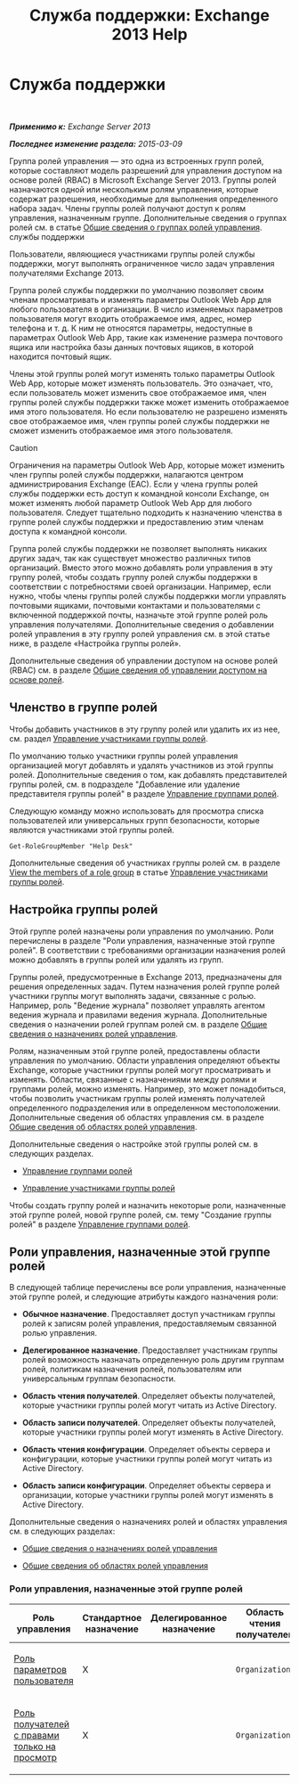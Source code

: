 ﻿---
title: 'Служба поддержки: Exchange 2013 Help'
TOCTitle: Служба поддержки
ms:assetid: e7958752-22e4-4155-a2fc-948099dec6f7
ms:mtpsurl: https://technet.microsoft.com/ru-ru/library/Dd876949(v=EXCHG.150)
ms:contentKeyID: 50489302
ms.date: 04/30/2018
mtps_version: v=EXCHG.150
ms.translationtype: HT
---

# Служба поддержки

 

_**Применимо к:** Exchange Server 2013_

_**Последнее изменение раздела:** 2015-03-09_

Группа ролей управления — это одна из встроенных групп ролей, которые составляют модель разрешений для управления доступом на основе ролей (RBAC) в Microsoft Exchange Server 2013. Группы ролей назначаются одной или нескольким ролям управления, которые содержат разрешения, необходимые для выполнения определенного набора задач. Члены группы ролей получают доступ к ролям управления, назначенным группе. Дополнительные сведения о группах ролей см. в статье [Общие сведения о группах ролей управления](understanding-management-role-groups-exchange-2013-help.md). службы поддержки

Пользователи, являющиеся участниками группы ролей службы поддержки, могут выполнять ограниченное число задач управления получателями Exchange 2013.

Группа ролей службы поддержки по умолчанию позволяет своим членам просматривать и изменять параметры Outlook Web App для любого пользователя в организации. В число изменяемых параметров пользователя могут входить отображаемое имя, адрес, номер телефона и т. д. К ним не относятся параметры, недоступные в параметрах Outlook Web App, такие как изменение размера почтового ящика или настройка базы данных почтовых ящиков, в которой находится почтовый ящик.

Члены этой группы ролей могут изменять только параметры Outlook Web App, которые может изменять пользователь. Это означает, что, если пользователь может изменить свое отображаемое имя, член группы ролей службы поддержки также может изменить отображаемое имя этого пользователя. Но если пользователю не разрешено изменять свое отображаемое имя, член группы ролей службы поддержки не сможет изменить отображаемое имя этого пользователя.

> [!CAUTION]  
> Ограничения на параметры Outlook Web App, которые может изменить член группы ролей службы поддержки, налагаются центром администрирования Exchange (EAC). Если у члена группы ролей службы поддержки есть доступ к командной консоли Exchange, он может изменять любой параметр Outlook Web App для любого пользователя. Следует тщательно подходить к назначению членства в группе ролей службы поддержки и предоставлению этим членам доступа к командной консоли.


Группа ролей службы поддержки не позволяет выполнять никаких других задач, так как существует множество различных типов организаций. Вместо этого можно добавлять роли управления в эту группу ролей, чтобы создать группу ролей службы поддержки в соответствии с потребностями своей организации. Например, если нужно, чтобы члены группы ролей службы поддержки могли управлять почтовыми ящиками, почтовыми контактами и пользователями с включенной поддержкой почты, назначьте этой группе ролей роль управления получателями. Дополнительные сведения о добавлении ролей управления в эту группу ролей управления см. в этой статье ниже, в разделе «Настройка группы ролей».

Дополнительные сведения об управлении доступом на основе ролей (RBAC) см. в разделе [Общие сведения об управлении доступом на основе ролей](understanding-role-based-access-control-exchange-2013-help.md).

## Членство в группе ролей

Чтобы добавить участников в эту группу ролей или удалить их из нее, см. раздел [Управление участниками группы ролей](manage-role-group-members-exchange-2013-help.md).

По умолчанию только участники группы ролей управления организацией могут добавлять и удалять участников из этой группы ролей. Дополнительные сведения о том, как добавлять представителей группы ролей, см. в подразделе "Добавление или удаление представителя группы ролей" в разделе [Управление группами ролей](manage-role-groups-exchange-2013-help.md).

Следующую команду можно использовать для просмотра списка пользователей или универсальных групп безопасности, которые являются участниками этой группы ролей.

    Get-RoleGroupMember "Help Desk"

Дополнительные сведения об участниках группы ролей см. в разделе [View the members of a role group](manage-role-group-members-exchange-2013-help.md) в статье [Управление участниками группы ролей](manage-role-group-members-exchange-2013-help.md).

## Настройка группы ролей

Этой группе ролей назначены роли управления по умолчанию. Роли перечислены в разделе "Роли управления, назначенные этой группе ролей". В соответствии с требованиями организации назначения ролей можно добавлять в группы ролей или удалять из групп.

Группы ролей, предусмотренные в Exchange 2013, предназначены для решения определенных задач. Путем назначения ролей группе ролей участники группы могут выполнять задачи, связанные с ролью. Например, роль "Ведение журнала" позволяет управлять агентом ведения журнала и правилами ведения журнала. Дополнительные сведения о назначении ролей группам ролей см. в разделе [Общие сведения о назначениях ролей управления](understanding-management-role-assignments-exchange-2013-help.md).

Ролям, назначенным этой группе ролей, предоставлены области управления по умолчанию. Области управления определяют объекты Exchange, которые участники группы ролей могут просматривать и изменять. Области, связанные с назначениями между ролями и группами ролей, можно изменять. Например, это может понадобиться, чтобы позволить участникам группы ролей изменять получателей определенного подразделения или в определенном местоположении. Дополнительные сведения об областях управления см. в разделе [Общие сведения об областях ролей управления](understanding-management-role-scopes-exchange-2013-help.md).

Дополнительные сведения о настройке этой группы ролей см. в следующих разделах.

  - [Управление группами ролей](manage-role-groups-exchange-2013-help.md)

  - [Управление участниками группы ролей](manage-role-group-members-exchange-2013-help.md)

Чтобы создать группу ролей и назначить некоторые роли, назначенные этой группе ролей, новой группе ролей, см. тему "Создание группы ролей" в разделе [Управление группами ролей](manage-role-groups-exchange-2013-help.md).

## Роли управления, назначенные этой группе ролей

В следующей таблице перечислены все роли управления, назначенные этой группе ролей, и следующие атрибуты каждого назначения роли:

  - **Обычное назначение**. Предоставляет доступ участникам группы ролей к записям ролей управления, предоставляемым связанной ролью управления.

  - **Делегированное назначение**. Предоставляет участникам группы ролей возможность назначать определенную роль другим группам ролей, политикам назначения ролей, пользователям или универсальным группам безопасности.

  - **Область чтения получателей**. Определяет объекты получателей, которые участники группы ролей могут читать из Active Directory.

  - **Область записи получателей**. Определяет объекты получателей, которые участники группы ролей могут изменять в Active Directory.

  - **Область чтения конфигурации**. Определяет объекты сервера и конфигурации, которые участники группы ролей могут читать из Active Directory.

  - **Область записи конфигурации**. Определяет объекты сервера и организации, которые участники группы ролей могут изменять в Active Directory.

Дополнительные сведения о назначениях ролей и областях управления см. в следующих разделах:

  - [Общие сведения о назначениях ролей управления](understanding-management-role-assignments-exchange-2013-help.md)

  - [Общие сведения об областях ролей управления](understanding-management-role-scopes-exchange-2013-help.md)

### Роли управления, назначенные этой группе ролей

<table style="width:100%;">
<colgroup>
<col style="width: 14%" />
<col style="width: 14%" />
<col style="width: 14%" />
<col style="width: 14%" />
<col style="width: 14%" />
<col style="width: 14%" />
<col style="width: 14%" />
</colgroup>
<thead>
<tr class="header">
<th>Роль управления</th>
<th>Стандартное назначение</th>
<th>Делегированное назначение</th>
<th>Область чтения получателей</th>
<th>Область записи получателей</th>
<th>Область чтения конфигурации</th>
<th>Область записи конфигурации</th>
</tr>
</thead>
<tbody>
<tr class="odd">
<td><p><a href="user-options-role-exchange-2013-help.md">Роль параметров пользователя</a></p></td>
<td><p>X</p></td>
<td><p></p></td>
<td><p><code>Organization</code></p></td>
<td><p><code>Organization</code></p></td>
<td><p><code>OrganizationConfig</code></p></td>
<td><p><code>OrganizationConfig</code></p></td>
</tr>
<tr class="even">
<td><p><a href="view-only-recipients-role-exchange-2013-help.md">Роль получателей с правами только на просмотр</a></p></td>
<td><p>X</p></td>
<td><p></p></td>
<td><p><code>Organization</code></p></td>
<td><p><code>None</code></p></td>
<td><p><code>OrganizationConfig</code></p></td>
<td><p><code>None</code></p></td>
</tr>
</tbody>
</table>

